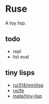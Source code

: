 # Ruse

A toy lisp.

## todo

* repl
* list eval

## tiny lisps

* [rui314/minilisp](https://github.com/rui314/minilisp)
* [rxi/fe](https://github.com/rxi/fe)
* [matp/tiny-lisp](https://github.com/matp/tiny-lisp)
